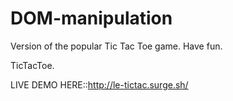 # DOM-manipulation
Version of the popular Tic Tac Toe game. Have fun.

TicTacToe.

LIVE DEMO HERE::http://le-tictac.surge.sh/

